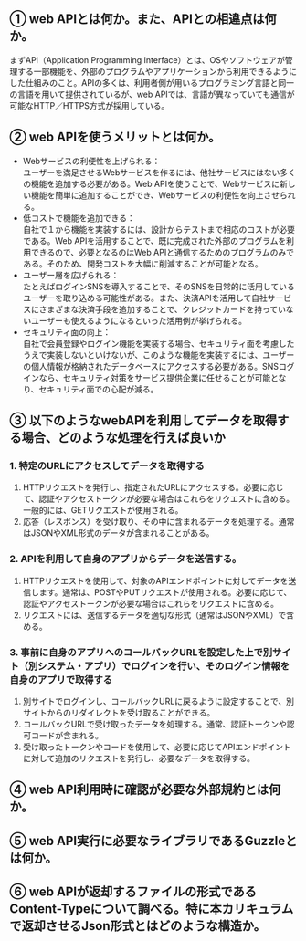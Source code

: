 ## ① web APIとは何か。また、APIとの相違点は何か。

まずAPI（Application Programming Interface）とは、OSやソフトウェアが管理する一部機能を、外部のプログラムやアプリケーションから利用できるようにした仕組みのこと。APIの多くは、利用者側が用いるプログラミング言語と同一の言語を用いて提供されているが、web APIでは、言語が異なっていても通信が可能なHTTP／HTTPS方式が採用している。

## ② web APIを使うメリットとは何か。

* Webサービスの利便性を上げられる：  
  ユーザーを満足させるWebサービスを作るには、他社サービスにはない多くの機能を追加する必要がある。Web APIを使うことで、Webサービスに新しい機能を簡単に追加することができ、Webサービスの利便性を向上させられる。
* 低コストで機能を追加できる：  
  自社で１から機能を実装するには、設計からテストまで相応のコストが必要である。Web APIを活用することで、既に完成された外部のプログラムを利用できるので、必要となるのはWeb APIと通信するためのプログラムのみである。そのため、開発コストを大幅に削減することが可能となる。
* ユーザー層を広げられる：  
  たとえばログインSNSを導入することで、そのSNSを日常的に活用しているユーザーを取り込める可能性がある。また、決済APIを活用して自社サービスにさまざまな決済手段を追加することで、クレジットカードを持っていないユーザーも使えるようになるといった活用例が挙げられる。
* セキュリティ面の向上：  
  自社で会員登録やログイン機能を実装する場合、セキュリティ面を考慮したうえで実装しないといけないが、このような機能を実装するには、ユーザーの個人情報が格納されたデータベースにアクセスする必要がある。SNSログインなら、セキュリティ対策をサービス提供企業に任せることが可能となり、セキュリティ面での心配が減る。

## ③ 以下のようなwebAPIを利用してデータを取得する場合、どのような処理を行えば良いか

### 1. 特定のURLにアクセスしてデータを取得する

1. HTTPリクエストを発行し、指定されたURLにアクセスする。必要に応じて、認証やアクセストークンが必要な場合はこれらをリクエストに含める。一般的には、GETリクエストが使用される。
2. 応答（レスポンス）を受け取り、その中に含まれるデータを処理する。通常はJSONやXML形式のデータが含まれることがある。

### 2. APIを利用して自身のアプリからデータを送信する。

1. HTTPリクエストを使用して、対象のAPIエンドポイントに対してデータを送信します。通常は、POSTやPUTリクエストが使用される。必要に応じて、認証やアクセストークンが必要な場合はこれらをリクエストに含める。
2. リクエストには、送信するデータを適切な形式（通常はJSONやXML）で含める。

### 3. 事前に自身のアプリへのコールバックURLを設定した上で別サイト（別システム・アプリ）でログインを行い、そのログイン情報を自身のアプリで取得する

1. 別サイトでログインし、コールバックURLに戻るように設定することで、別サイトからのリダイレクトを受け取ることができる。
2. コールバックURLで受け取ったデータを処理する。通常、認証トークンや認可コードが含まれる。
3. 受け取ったトークンやコードを使用して、必要に応じてAPIエンドポイントに対して追加のリクエストを発行し、必要なデータを取得する。

## ④ web API利用時に確認が必要な外部規約とは何か。



## ⑤ web API実行に必要なライブラリであるGuzzleとは何か。



## ⑥ web APIが返却するファイルの形式であるContent-Typeについて調べる。特に本カリキュラムで返却させるJson形式とはどのような構造か。